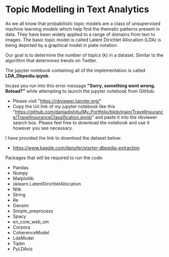 
# Topic Modelling in Text Analytics
As we all know that probabilistic topic models are a class of unsupervised machine learning models which help find the thematic patterns present in data. They have been widely applied to a range of domains from text to images. The basic topic model is called Latent Dirichlet Allocation (LDA) is being depicted by a graphical model in plate notation.

Our goal is to determine the number of topics (k) in a dataset. Similar to the algorithm that determines trends on Twitter. 

The jupyter notebook containing all of the implementation is called **LDA_Dbpedia.ipynb**.

Incase you run into this error message **"Sorry, something went wrong. Reload?"**  while attempting to launch the jupyter notebook from GitHub:
* Please visit "https://nbviewer.jupyter.org/" 
* Copy the Url link of my jupyter notebook like this "https://github.com/danladishitu/My_Portfolio/blob/main/TravelInsurance/TravelInsuranceClassification.ipynb" and paste it into the nbviewer search box. Please feel free to download the notebook and use it however you see necessary.

I have provided the link to download the dataset below:
* https://www.kaggle.com/danofer/starter-dbpedia-extraction

Packages that will be required to run the code:

* Pandas 
* Numpy
* Matplotlib
* sklearn.LatentDirichletAllocation
* Nltk
* String
* Re
* Gensim
* Simple_preprocess
* Spacy
* en_core_web_sm
* Corpora
* CoherenceModel
* LdaModel
* Tqdm
* PyLDAvis
